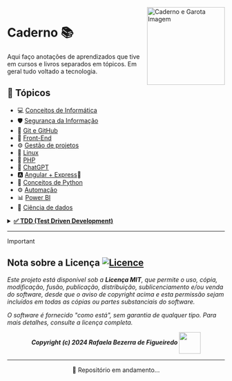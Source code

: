 <img src="Img/cadernoGifGarota.gif" alt="Caderno e Garota Imagem" width="180" align="right">

# Caderno 📚

Aqui faço anotações de aprendizados que tive em cursos e livros separados em tópicos. Em geral tudo voltado a tecnologia.

## 🔖 Tópicos

- 💻 [Conceitos de Informática][6]
- 🛡 [Segurança da Informação][1]
- 🐙 [Git e GitHub][3]
- 🎨 [Front-End][4]
- ⚙️ [Gestão de projetos][5]
- 🐧 [Linux][8]
- 🐘 [PHP][7]
- 🤖 [ChatGPT][9]
- 🅰️ [Angular + Express][10]🚂
- 🐍 [Conceitos de Python][11]
- ⚙️ [Automação][12]
- 📊 [Power BI][13]
- 🧠 [Ciência de dados][14]

<details>
  <summary><a href="https://github.com/RafaelaBF/Caderno/tree/main/TestDrivenDevelopment"><b>✅&nbsp;TDD (Test Driven Development)</b></a></summary>

🤖 **Testes para Android**
- [Android Studio e os testes](TestDrivenDevelopment/TestesAndroid/AndroidStudioEOsTestes.md)
  - O funcionamento dos teste no Android Studio
- [Espresso](TestDrivenDevelopment/TestesAndroid/Espresso.md)
  - Cria testes concisos, bonitos e confiáveis para a IU do Android

🎲 **Testes de Banco**
- [Regras de segurança de teste de unidade com o Firebase](TestDrivenDevelopment/TestesBanco/TesteRegraSegurançaFirebase.md)
    - As regras de segurança do Firebase protegem os seus dados contra usuários mal-intencionados [...] podemos fazer varios teste de diversos cenarios para que o banco fique cada vez mais seguro

</details>

---

> [!IMPORTANT]
>
> ## Nota sobre a Licença [![Licence](https://img.shields.io/github/license/Ileriayo/markdown-badges)](./LICENSE)
>
> *Este projeto está disponível sob a **Licença MIT**, que permite o uso, cópia, modificação, fusão, publicação, distribuição, sublicenciamento e/ou venda do software, desde que o aviso de copyright acima e esta permissão sejam incluídos em todas as cópias ou partes substanciais do software.*
>
> *O software é fornecido "como está", sem garantia de qualquer tipo. Para mais detalhes, consulte a licença completa.*
>
> ***<p align="center">Copyright (c) 2024 Rafaela Bezerra de Figueiredo <a href="https://github.com/RafaelaBF"><img  src="https://img.shields.io/badge/github-%23100000.svg?&style=for-the-badge&logo=github&logoColor=white&link=mailto:https://github.com/RafaelaBF" align="center" width="50"></a></p>***
>

---

<p align="center">🚧 Repositório em andamento...</p>

[1]: https://github.com/RafaelaBF/Caderno/tree/main/Seguranca%20da%20Informacao
[3]: https://github.com/RafaelaBF/Caderno/tree/main/Git%20e%20GitHub
[4]: https://github.com/RafaelaBF/Caderno/tree/main/Front-End
[5]: https://github.com/RafaelaBF/Caderno/tree/main/Gestao%20de%20projetos
[6]: https://github.com/RafaelaBF/Caderno/tree/main/Conceitos%20de%20Inform%C3%A1tica
[7]: https://github.com/RafaelaBF/Caderno/tree/main/PHP
[8]: https://github.com/RafaelaBF/Caderno/tree/main/Linux
[9]: https://github.com/RafaelaBF/Caderno/tree/main/ChatGPT
[10]: https://github.com/RafaelaBF/Caderno/tree/main/Angular%2BExpress
[11]: https://github.com/RafaelaBF/Caderno/tree/main/Python
[12]: https://github.com/RafaelaBF/Caderno/tree/main/Automacao
[13]: https://github.com/RafaelaBF/Caderno/tree/main/Power%BI
[14]: https://github.com/RafaelaBF/Caderno/tree/main/Ciencia%de%dados
